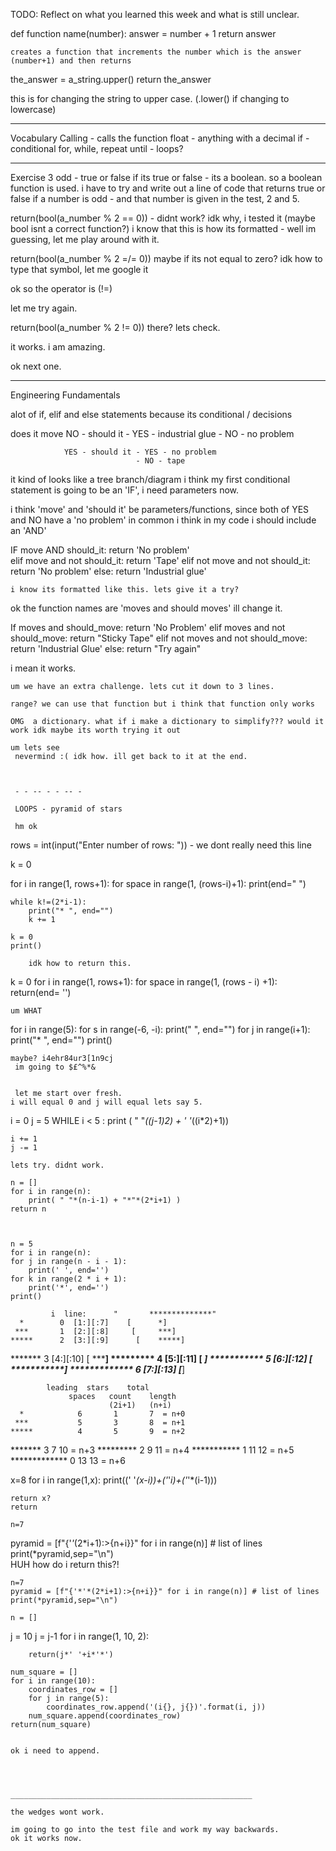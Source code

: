 TODO: Reflect on what you learned this week and what is still unclear.

def function name(number): 
    answer = number + 1
    return answer

    creates a function that increments the number which is the answer (number+1) and then returns


the_answer = a_string.upper()
    return the_answer

this is for changing the string to upper case. (.lower() if changing to lowercase)


______________________________________________________________________
Vocabulary 
Calling - calls the function 
float - anything with a decimal
if - conditional 
for, while, repeat until - loops?
- - - - - - - - - 
Exercise 3
odd - true or false
if its true or false - its a boolean. so a boolean function is used. i have to try and write out 
a line of code that returns true or false if a number is odd - and that number is given in the test, 2 and 5.

return(bool(a_number % 2 == 0)) - didnt work? idk why, i tested it (maybe bool isnt a correct function?)
i know that this is how its formatted - well im guessing, let me play around with it.

return(bool(a_number % 2 =/= 0)) maybe if its not equal to zero? idk how to type that symbol, let me google it

ok so the operator is (!=)

let me try again.

return(bool(a_number % 2 != 0)) there? lets check. 

it works. i am amazing. 

ok next one.


- - - - - - - - - 
Engineering Fundamentals

alot of if, elif and else statements because its conditional / decisions 


does it move 
                NO - should it  - YES - industrial glue 
                                - NO - no problem

                YES - should it - YES - no problem
                                - NO - tape

it kind of looks like a tree branch/diagram
i think my first conditional statement is going to be an 'IF', i need parameters now.

i think 'move' and 'should it' be parameters/functions, since both of YES and NO have a 'no problem' in common
i think in my code i should include an 'AND'

IF move AND should_it:
    return 'No problem'  
elif move and not should_it:
    return 'Tape'
elif not move and not should_it:
    return 'No problem'
else:
    return 'Industrial glue'

    i know its formatted like this. lets give it a try?

ok the function names are 'moves and should moves' ill change it.

If moves and should_move:
    return 'No Problem'
elif moves and not should_move:
    return "Sticky Tape"
elif not moves and not should_move:
    return 'Industrial Glue'
else: 
    return "Try again"

i mean it works. 

    um we have an extra challenge. lets cut it down to 3 lines. 

    range? we can use that function but i think that function only works 

    OMG  a dictionary. what if i make a dictionary to simplify??? would it work idk maybe its worth trying it out

    um lets see
     nevermind :( idk how. ill get back to it at the end.



     - - -- - - -- - 

     LOOPS - pyramid of stars

     hm ok 

 rows = int(input("Enter number of rows: ")) - we dont really need this line 

k = 0

for i in range(1, rows+1):
    for space in range(1, (rows-i)+1):
        print(end="  ")
   
    while k!=(2*i-1):
        print("* ", end="")
        k += 1
   
    k = 0
    print()   

        idk how to return this. 
k = 0 
for i in range(1, rows+1):
    for space in range(1, (rows - i) +1):
    return(end= '')

    um WHAT 

for i in range(5):
    for s in range(-6, -i):
        print(" ", end="")
    for j in range(i+1):
        print("* ", end="")
    print()

    maybe? i4ehr84ur3[1n9cj
     im going to $£^%*&


     let me start over fresh.
    i will equal 0 and j will equal lets say 5.

   i = 0
   j = 5
    WHILE i < 5 :
    print ( " "*((j-1)*2) + '* '*((i*2)+1))

    i += 1
    j -= 1

    lets try. didnt work. 

    n = []
    for i in range(n):
        print( " "*(n-i-1) + "*"*(2*i+1) )
    return n



    n = 5
    for i in range(n):
    for j in range(n - i - 1):
        print(' ', end='')
    for k in range(2 * i + 1):
        print('*', end='')
    print()

             i  line:      "       **************"
      *        0  [1:][:7]    [      *]
     ***       1  [2:][:8]     [     ***]
    *****      2  [3:][:9]      [    *****]
   *******     3  [4:][:10]      [   *******]
  *********    4  [5:][:11]       [  *********]
 ***********   5  [6:][:12]        [ ***********]
*************  6  [7:][:13]         [*************]


            leading  stars    total
                 spaces   count    length
                          (2i+1)   (n+i)
      *            6       1       7  = n+0
     ***           5       3       8  = n+1
    *****          4       5       9  = n+2
   *******         3       7       10 = n+3
  *********        2       9       11 = n+4
 ***********       1       11      12 = n+5
*************      0       13      13 = n+6

x=8
for i in range(1,x):
    print((' '*(x-i))+('*'*i)+('*'*(i-1)))

    return x?
    return

    n=7
pyramid = [f"{'*'*(2*i+1):>{n+i}}" for i in range(n)] # list of lines
print(*pyramid,sep="\n")  
HUH
how do i return this?!

    n=7
    pyramid = [f"{'*'*(2*i+1):>{n+i}}" for i in range(n)] # list of lines
    print(*pyramid,sep="\n") 

    n = []



j = 10
    j  = j-1
    for i in range(1, 10, 2):
    
        return(j*' '+i*'*')

    num_square = []
    for i in range(10):
        coordinates_row = []
        for j in range(5):
            coordinates_row.append('(i{}, j{})'.format(i, j))
        num_square.append(coordinates_row)
    return(num_square)


    ok i need to append.

    


    ______________________________________________________

    the wedges wont work.

    im going to go into the test file and work my way backwards.
    ok it works now.